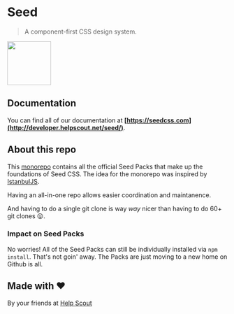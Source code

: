 # Seed

> A component-first CSS design system.

<img src="https://developer.helpscout.com/images/seed.png" width="100">


## Documentation

You can find all of our documentation at **[https://seedcss.com](http://developer.helpscout.net/seed/)**.


## About this repo

This [monorepo](https://github.com/babel/babel/blob/master/doc/design/monorepo.md) contains all the official Seed Packs that make up the foundations of Seed CSS. The idea for the monorepo was inspired by [IstanbulJS](https://github.com/istanbuljs/istanbuljs).

Having an all-in-one repo allows easier coordination and maintanence.

And having to do a single git clone is way _way_ nicer than having to do 60+ git clones 😜.


### Impact on Seed Packs

No worries! All of the Seed Packs can still be individually installed via `npm install`. That's not goin' away. The Packs are just moving to a new home on Github is all.


## Made with ❤️

By your friends at [Help Scout](https://www.helpscout.net)
